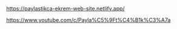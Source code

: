 https://paylastikca-ekrem-web-site.netlify.app/

https://www.youtube.com/c/Payla%C5%9Ft%C4%B1k%C3%A7a
